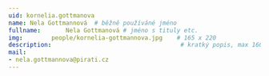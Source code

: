 ```yaml
---
uid: kornelia.gottmanova
name: Nela Gottmannová	# běžně používáné jméno
fullname: 		Nela Gottmanová # jméno s tituly etc.
img: 		people/kornelia-gottmannova.jpg    # 165 x 220
description:            	        			# kratký popis, max 160 znaků
mail:
- nela.gottmannova@pirati.cz
---
```

